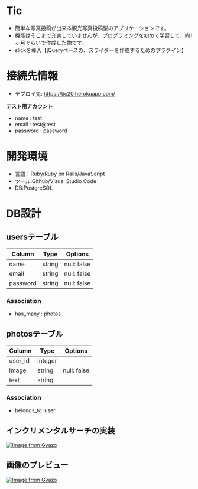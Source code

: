 # Tic
- 簡単な写真投稿が出来る観光写真投稿型のアプリケーションです。
- 機能はそこまで充実していませんが、プログラミングを初めて学習して、約1ヶ月ぐらいで作成した物です。
- slickを導入【jQueryベースの、スライダーを作成するためのプラグイン】

# 接続先情報
- デプロイ先: https://tic20.herokuapp.com/

**テスト用アカウント**
- name : test 
- email : test@test
- password : password

# 開発環境　
- 言語：Ruby/Ruby on Rails/JavaScript
- ツール:Github/Visual Studio Code
- DB:PostgreSQL


# DB設計

## usersテーブル
|Column|Type|Options|
|------|----|-------|
|name|string|null: false | 
|email|string|null: false|
|password|string|null: false|

### Association
- has_many : photos

## photosテーブル
|Column|Type|Options|
|------|----|-------|
|user_id|integer||
|image|string|null: false|
|text|string||

### Association
- belongs_to :user

## インクリメンタルサーチの実装
[![Image from Gyazo](https://i.gyazo.com/02b0ad0bdde1abf2907406ca734d351b.gif)](https://gyazo.com/02b0ad0bdde1abf2907406ca734d351b)

## 画像のプレビュー
[![Image from Gyazo](https://i.gyazo.com/a398e792e78e4598ad66eb711db2d659.gif)](https://gyazo.com/a398e792e78e4598ad66eb711db2d659)
